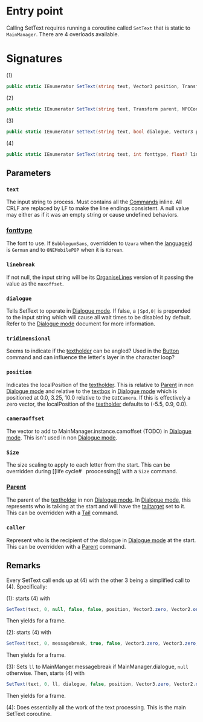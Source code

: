 # Entry point

Calling SetText requires running a coroutine called `SetText` that is static to `MainManager`. There are 4 overloads available.

# Signatures

(1)

````cs
public static IEnumerator SetText(string text, Vector3 position, Transform parent)
````

(2)

````cs
public static IEnumerator SetText(string text, Transform parent, NPCControl caller)
````

(3)

````cs
public static IEnumerator SetText(string text, bool dialogue, Vector3 position, Transform parent, NPCControl caller)
````

(4)

````cs
public static IEnumerator SetText(string text, int fonttype, float? linebreak, bool dialogue, bool tridimensional, Vector3 position, Vector3 cameraoffset, Vector2 size, Transform parent, NPCControl caller)
````

## Parameters

### `text`

The input string to process. Must contains all the [Commands](Commands/Commands.md) inline. All CRLF are replaced by LF to make the line endings consistent. A null value may either as if it was an empty string or cause undefined behaviors.

### [fonttype](fonttype.md)

The font to use. If `BubblegumSans`, overridden to `Uzura` when the [languageid](languageid.md) is `German` and to `ONEMobilePOP` when it is `Korean`.

### `linebreak`

If not null, the input string will be its [OrganiseLines](Related%20Systems/Automatic%20Line%20Breaks/OrganiseLines.md) version of it passing the value as the `maxoffset`.

### `dialogue`

Tells SetText to operate in [Dialogue mode](Dialogue%20mode.md). If false, a `|Spd,0|` is prepended to the input string which will cause all wait times to be disabled by default. Refer to the [Dialogue mode](Dialogue%20mode.md) document for more information.

### `tridimensional`

Seems to indicate if the [textholder](Notable%20local%20variable/textholder.md) can be angled? Used in the [Button](Commands/Individual%20commands/Button.md) command and can influence the letter's layer in the character loop?

### `position`

Indicates the localPosition of the [textholder](Notable%20local%20variable/textholder.md). This is relative to [Parent](Commands/Individual%20commands/Parent.md) in non [Dialogue mode](Dialogue%20mode.md) and relative to the [textbox](Notable%20local%20variable/textbox.md) in [Dialogue mode](Dialogue%20mode.md) which is positioned at 0.0, 3.25, 10.0 relative to the `GUICamera`. If this is effectively a zero vector, the localPosition of the [textholder](Notable%20local%20variable/textholder.md) defaults to (-5.5, 0.9, 0.0).

### `cameraoffset`

The vector to add to MainManager.instance.camoffset (TODO) in [Dialogue mode](Dialogue%20mode.md). This isn't used in non [Dialogue mode](Dialogue%20mode.md).

### `Size`

The size scaling to apply to each letter from the start. This can be overridden during \[\[life cycle#` ` proocessing\]\] with a `Size` command.

### [Parent](Commands/Individual%20commands/Parent.md)

The parent of the [textholder](Notable%20local%20variable/textholder.md) in non [Dialogue mode](Dialogue%20mode.md). In [Dialogue mode](Dialogue%20mode.md), this represents who is talking at the start and will have the [tailtarget](Notable%20local%20variable/tailtarget.md) set to it. This can be overridden with a [Tail](Commands/Individual%20commands/Tail.md) command.

### `caller`

Represent who is the recipient of the dialogue in [Dialogue mode](Dialogue%20mode.md) at the start. This can be overridden with a [Parent](Commands/Individual%20commands/Parent.md) command.

## Remarks

Every SetText call ends up at (4) with the other 3 being a simplified call to (4). Specifically:

(1): starts (4) with

````cs
SetText(text, 0, null, false, false, position, Vector3.zero, Vector2.one, parent, null)
````

Then yields for a frame.

(2): starts (4) with

````cs
SetText(text, 0, messagebreak, true, false, Vector3.zero, Vector3.zero, Vector2.one, parent, caller)
````

Then yields for a frame.

(3): Sets `ll` to MainManger.messagebreak if MainManager.dialogue, `null` otherwise. Then, starts (4) with

````cs
SetText(text, 0, ll, dialogue, false, position, Vector3.zero, Vector2.one, parent, caller)
````

Then yields for a frame.

(4): Does essentially all the work of the text processing. This is the main SetText coroutine.
